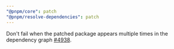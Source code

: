 ```yaml
---
"@pnpm/core": patch
"@pnpm/resolve-dependencies": patch
---
```


Don't fail when the patched package appears multiple times in the dependency graph [#4938](https://github.com/pnpm/pnpm/issues/4938).
